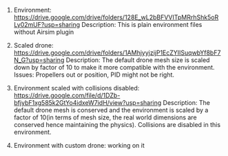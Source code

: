 1) Environment: https://drive.google.com/drive/folders/128E_wL2bBFVVITpMRrhShk5oRLy02mUF?usp=sharing
    Description: This is plain environment files without Airsim plugin

2) Scaled drone: https://drive.google.com/drive/folders/1AMhjyyjzijP1EcZYIISuqwbYf8bF7N_G?usp=sharing
    Description: The default drone mesh size is scaled down by factor of 10 to make it more compatible with the environment.
         Issues: Propellers out or position, PID might not be right.

3) Environment scaled with collisions disabled: https://drive.google.com/file/d/1DZb-bfjybF1xg585k2GtYo4idxeW7idH/view?usp=sharing
    Description: The default drone mesh is conserved and the environment is scaled by a factor of 10(in terms of mesh size, the real world dimensions are conserved hence maintaining the physics). Collisions are disabled in this environment.

4) Environment with custom drone: working on it